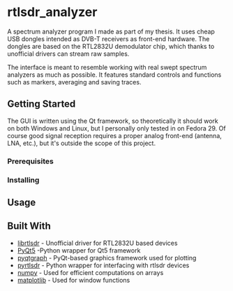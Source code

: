 # rtlsdr_analyzer

A spectrum analyzer program I made as part of my thesis. It uses cheap USB dongles intended as DVB-T receivers as front-end hardware. The dongles are based on the RTL2832U demodulator chip, which thanks to unofficial drivers can stream raw samples.

The interface is meant to resemble working with real swept spectrum analyzers as much as possible. It features standard controls and functions such as markers, averaging and saving traces.

## Getting Started

The GUI is written using the Qt framework, so theoretically it should work on both Windows and Linux, but I personally only tested in on Fedora 29. Of course good signal reception requires a proper analog front-end (antenna, LNA, etc.), but it's outside the scope of this project.

### Prerequisites

### Installing

## Usage

## Built With

* [librtlsdr](https://osmocom.org/projects/rtl-sdr/wiki/Rtl-sdr) - Unofficial driver for RTL2832U based devices
* [PyQt5](https://riverbankcomputing.com/software/pyqt/intro) -Python wrapper for Qt5 framework
* [pyqtgraph](http://www.pyqtgraph.org/) - PyQt-based graphics framework used for plotting
* [pyrtlsdr](https://github.com/roger-/pyrtlsdr) - Python wrapper for interfacing with rtlsdr devices
* [numpy](http://www.numpy.org/) - Used for efficient computations on arrays
* [matplotlib](https://matplotlib.org/) - Used for window functions
